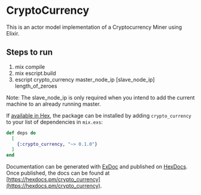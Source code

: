 # CryptoCurrency

This is an actor model implementation of a Cryptocurrency Miner using Elixir.

## Steps to run

1. mix compile
2. mix escript.build
3. escript crypto_currency master_node_ip [slave_node_ip] length_of_zeroes

Note: The slave_node_ip is only required when you intend to add the current machine to 
an already running master.

If [available in Hex](https://hex.pm/docs/publish), the package can be installed
by adding `crypto_currency` to your list of dependencies in `mix.exs`:

```elixir
def deps do
  [
    {:crypto_currency, "~> 0.1.0"}
  ]
end
```

Documentation can be generated with [ExDoc](https://github.com/elixir-lang/ex_doc)
and published on [HexDocs](https://hexdocs.pm). Once published, the docs can
be found at [https://hexdocs.pm/crypto_currency](https://hexdocs.pm/crypto_currency).


